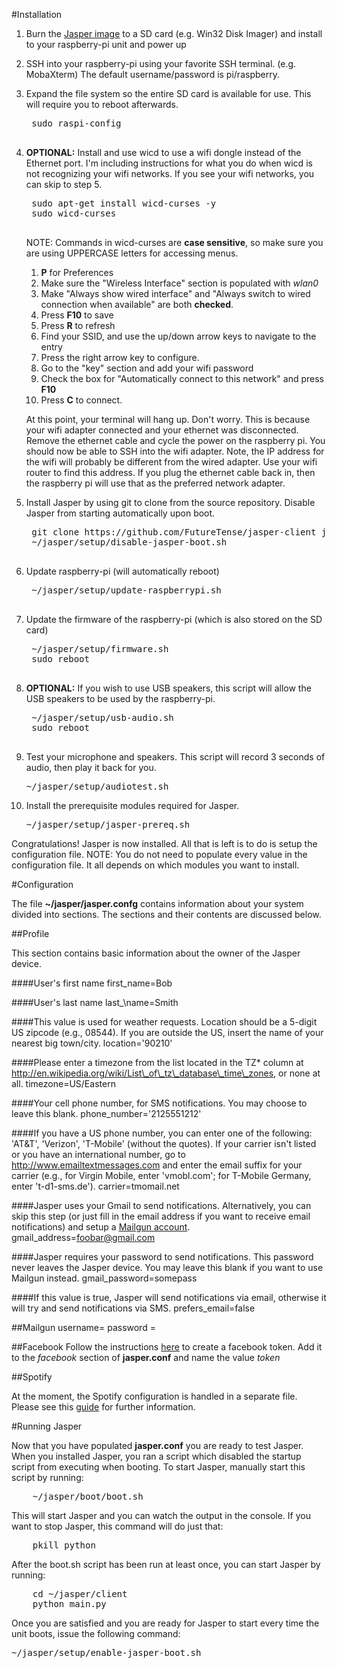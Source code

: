 #Installation1. Burn the <a href="http://sourceforge.net/projects/jasperproject/files/jasper-disk-image.tar.gz/download">Jasper image</a> to a SD card (e.g. Win32 Disk Imager) and install to your raspberry-pi unit and power up2. SSH into your raspberry-pi using your favorite SSH terminal. (e.g. MobaXterm)  The default username/password is pi/raspberry.3. Expand the file system so the entire SD card is available for use.  This will require you to reboot afterwards.    <pre>    sudo raspi-config    </pre>4. **OPTIONAL:** Install and use wicd to use a wifi dongle instead of the Ethernet port. I'm including instructions for what you do when wicd is not recognizing your wifi networks.  If you see your wifi networks, you can skip to step 5.
    <pre>
    sudo apt-get install wicd-curses -y
    sudo wicd-curses
    </pre>

    NOTE: Commands in wicd-curses are **case sensitive**, so make sure you are using UPPERCASE letters for accessing menus.

    1. **P** for Preferences
    2. Make sure the "Wireless Interface" section is populated with *wlan0*
    3. Make "Always show wired interface" and "Always switch to wired connection when available" are both **checked**.
    3. Press **F10** to save
    4. Press **R** to refresh
    5. Find your SSID, and use the up/down arrow keys to navigate to the entry
    6. Press the right arrow key to configure.
    7. Go to the "key" section and add your wifi password
    8. Check the box for "Automatically connect to this network" and press **F10**
    8. Press **C** to connect.  

    At this point, your terminal will hang up.  Don't worry.  This is because your wifi adapter connected and your ethernet was disconnected.  Remove the ethernet cable and cycle the power on the raspberry pi.  You should now be able to SSH into the wifi adapter.  Note, the IP address for the wifi will probably be different from the wired adapter.  Use your wifi router to find this address. If you plug the ethernet cable back in, then the raspberry pi will use that as the preferred network adapter.

5. Install Jasper by using git to clone from the source repository.  Disable Jasper from starting automatically upon boot.
    <pre>    git clone https://github.com/FutureTense/jasper-client jasper -b futuretense    ~/jasper/setup/disable-jasper-boot.sh
    </pre>6. Update raspberry-pi (will automatically reboot)    <pre>    ~/jasper/setup/update-raspberrypi.sh    </pre>7. Update the firmware of the raspberry-pi (which is also stored on the SD card)    <pre>    ~/jasper/setup/firmware.sh    sudo reboot    </pre>8. **OPTIONAL:** If you wish to use USB speakers, this script will allow the USB speakers to be used by the raspberry-pi.    <pre>    ~/jasper/setup/usb-audio.sh    sudo reboot    </pre>9.  Test your microphone and speakers.  This script will record 3 seconds of audio, then play it back for you.    <pre>    ~/jasper/setup/audiotest.sh    </pre>10.  Install the prerequisite modules required for Jasper.    <pre>    ~/jasper/setup/jasper-prereq.sh    </pre>Congratulations!  Jasper is now installed.  All that is left is to do is setup the configuration file.  NOTE:  You do not need to populate every value in the configuration file.  It all depends on which modules you want to install.#<a id="Configuration"></a>ConfigurationThe file **~/jasper/jasper.confg** contains information about your system divided into sections.  The sections and their contents are discussed below.##ProfileThis section contains basic information about the owner of the Jasper device.   ####User's first namefirst\_name=Bob####User's last namelast_\name=Smith####This value is used for weather requests.  Location should be a 5-digit US zipcode (e.g., 08544). If you are outside the US, insert the name of your nearest big town/city.location='90210'####Please enter a timezone from the list located in the TZ* column at http://en.wikipedia.org/wiki/List\_of\_tz\_database\_time\_zones, or none at all. timezone=US/Eastern####Your cell phone number, for SMS notifications.  You may choose to leave this blank.phone\_number='2125551212'####If you have a US phone number, you can enter one of the following: 'AT&T', 'Verizon', 'T-Mobile' (without the quotes). If your carrier isn't listed or you have an international number, go to http://www.emailtextmessages.com and enter the email suffix for your carrier (e.g., for Virgin Mobile, enter 'vmobl.com'; for T-Mobile Germany, enter 't-d1-sms.de').carrier=tmomail.net####Jasper uses your Gmail to send notifications. Alternatively, you can skip this step (or just fill in the email address if you want to receive email notifications) and setup a <a href="http://jasperproject.github.io/documentation/software/#mailgun">Mailgun account</a>.gmail\_address=foobar@gmail.com####Jasper requires your password to send notifications.  This password never leaves the Jasper device.  You may leave this blank if you want to use Mailgun instead. gmail\_password=somepass####If this value is true, Jasper will send notifications via email, otherwise it will try and send notifications via SMS.prefers_email=false ##Mailgunusername=password =##FacebookFollow the instructions <a href = "http://jasperproject.github.io/documentation/software/#facebook-tokens">here</a> to create a facebook token.  Add it to the *facebook* section of **jasper.conf** and name the value *token*##SpotifyAt the moment, the Spotify configuration is handled in a separate file.  Please see this <a href="http://jasperproject.github.io/documentation/software/#spotify-integration">guide</a> for further information.#Running JasperNow that you have populated **jasper.conf** you are ready to test Jasper.  When you installed Jasper, you ran a script which disabled the startup script from executing when booting.  To start Jasper, manually start this script by running:<pre>    ~/jasper/boot/boot.sh</pre>This will start Jasper and you can watch the output in the console.  If you want to stop Jasper, this command will do just that:<pre>    pkill python</pre>After the boot.sh script has been run at least once, you can start Jasper by running:<pre>    cd ~/jasper/client    python main.py</pre>Once you are satisfied and you are ready for Jasper to start every time the unit boots, issue the following command:    <pre>    ~/jasper/setup/enable-jasper-boot.sh    </pre>